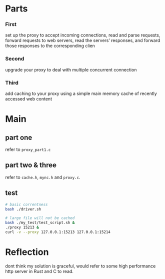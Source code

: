 # Parts
### First
set up the proxy to accept incoming connections, read and parse requests, forward requests to web servers, read the servers’ responses, and forward those responses to the corresponding clien
### Second
upgrade your proxy to deal with multiple concurrent connection
### Third
add caching to your proxy using a simple main memory cache of recently accessed web content

# Main
## part one
refer to `proxy_part1.c`

## part two & three
refer to `cache.h`, `mync.h` and `proxy.c`.

## test 
```bash
# basic correntness
bash ./driver.sh

# large file will not be cached 
bash ./my_test/test_script.sh &
./proxy 15213 &
curl -v --proxy 127.0.0.1:15213 127.0.0.1:15214

```

# Reflection
dont think my solution is graceful, would refer to some high performance http server in Rust and C to read.
